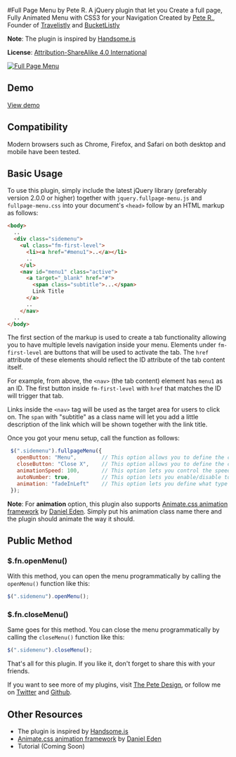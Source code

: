 #Full Page Menu by Pete R.
A jQuery plugin that let you Create a full page, Fully Animated Menu with CSS3 for your Navigation
Created by [Pete R.](http://www.thepetedesign.com), Founder of [Travelistly](http://www.travelistly.com) and [BucketListly](http://www.bucketlistly.com)

**Note**: The plugin is inspired by [Handsome.is](http://handsome.is/ux-design/)

**License**: [Attribution-ShareAlike 4.0 International](http://creativecommons.org/licenses/by-sa/4.0/deed.en_US)

[![Full Page Menu](http://www.thepetedesign.com/images/fullpage-menu_image.jpg "Full Page Menu")](http://www.thepetedesign.com/demos/fullpage-menu_demo.html)


## Demo
[View demo](http://www.thepetedesign.com/demos/fullpage-menu_demo_demo.html)

## Compatibility
Modern browsers such as Chrome, Firefox, and Safari on both desktop and mobile have been tested. 

## Basic Usage
To use this plugin, simply include the latest jQuery library (preferably version 2.0.0 or higher) together with `jquery.fullpage-menu.js` and `fullpage-menu.css` into your document's `<head>` follow by an HTML markup as follows:

````html
<body>
  ..
  <div class="sidemenu">
    <ul class="fm-first-level">
      <li><a href="#menu1">..</a></li>
      ..
    </ul>
    <nav id="menu1" class="active">
      <a target="_blank" href="#">
        <span class="subtitle">...</span>
        Link Title
      </a>
      ..
    </nav>
  ..
</body>

````

The first section of the markup is used to create a tab functionality allowing you to have multiple levels navigation inside your menu. Elements under `fm-first-level` are buttons that will be used to activate the tab. The `href` attribute of these elements should reflect the ID attribute of the tab content itself. 

For example, from above, the `<nav>` (the tab content) element has `menu1` as an ID. The first button inside `fm-first-level` with `href` that matches the ID will trigger that tab.
  
Links inside the `<nav>` tag will be used as the target area for users to click on. The `span` with "subtitle" as a class name will let you add a little description of the link which will be shown together with the link title.

Once you got your menu setup, call the function as follows:

````javascript
 $(".sidemenu").fullpageMenu({
   openButton: "Menu",        // This option allows you to define the content of the open menu button. The default value is "Menu"
   closeButton: "Close X",    // This option allows you to define the content of the close menu button. The default value is "Close X"
   animationSpeed: 100,       // This option lets you control the speed of the animation of each navigation items. The option accepts milliseconds. The default value is 100.
   autoNumber: true,          // This option lets you enable/disable to automatic numbering on menu items. The default value is true.
   animation: "fadeInLeft"    // This option lets you define what type of animation you want. Available options are "fadeInLeft", "fadeInRight", "fadeInUp" and "fadeInDown". 
 });
````

**Note**: For **animation** option, this plugin also supports [Animate.css animation framework](http://daneden.github.io/animate.css/) by [Daniel Eden](http://daneden.me/). Simply put his animation class name there and the plugin should animate the way it should.

## Public Method

### $.fn.openMenu()

With this method, you can open the menu programmatically by calling the `openMenu()` function like this:

````javascript
$(".sidemenu").openMenu();
````

### $.fn.closeMenu()

Same goes for this method. You can close the menu programmatically by calling the `closeMenu()` function like this:

````javascript
$(".sidemenu").closeMenu();
````

That's all for this plugin. If you like it, don't forget to share this with your friends.

If you want to see more of my plugins, visit [The Pete Design](http://www.thepetedesign.com/#plugins), or follow me on [Twitter](http://www.twitter.com/peachananr) and [Github](http://www.github.com/peachananr).

## Other Resources
- The plugin is inspired by [Handsome.is](http://handsome.is/ux-design/)
- [Animate.css animation framework](http://daneden.github.io/animate.css/) by [Daniel Eden](http://daneden.me/)
- Tutorial (Coming Soon)